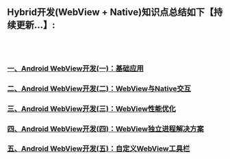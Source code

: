 ## Hybrid开发(WebView + Native)知识点总结如下【持续更新...】:
<br><br/>


### [一、Android WebView开发(一)：基础应用](https://blog.csdn.net/u012440207/article/details/121758583)
### [二、Android WebView开发(二)：WebView与Native交互](https://blog.csdn.net/u012440207/article/details/121764843)
### [三、Android WebView开发(三)：WebView性能优化](https://blog.csdn.net/u012440207/article/details/121781463)
### [四、Android WebView开发(四)：WebView独立进程解决方案](https://blog.csdn.net/u012440207/article/details/121950657)
### [五、Android WebView开发(五)：自定义WebView工具栏](https://blog.csdn.net/u012440207/article/details/121726009)

